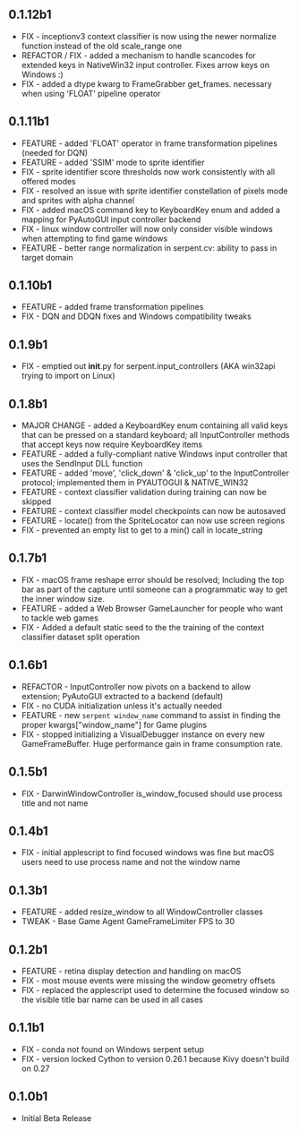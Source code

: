 ## 0.1.12b1

* FIX - inceptionv3 context classifier is now using the newer normalize function instead of the old scale_range one
* REFACTOR / FIX - added a mechanism to handle scancodes for extended keys in NativeWin32 input controller. Fixes arrow keys on Windows :)
* FIX - added a dtype kwarg to FrameGrabber get_frames. necessary when using 'FLOAT' pipeline operator

## 0.1.11b1

* FEATURE - added 'FLOAT' operator in frame transformation pipelines (needed for DQN)
* FEATURE - added 'SSIM' mode to sprite identifier
* FIX - sprite identifier score thresholds now work consistently with all offered modes
* FIX - resolved an issue with sprite identifier constellation of pixels mode and sprites with alpha channel
* FIX - added macOS command key to KeyboardKey enum and added a mapping for PyAutoGUI input controller backend
* FIX - linux window controller will now only consider visible windows when attempting to find game windows
* FEATURE - better range normalization in serpent.cv: ability to pass in target domain

## 0.1.10b1

* FEATURE - added frame transformation pipelines
* FIX - DQN and DDQN fixes and Windows compatibility tweaks

## 0.1.9b1

* FIX - emptied out __init__.py for serpent.input_controllers (AKA win32api trying to import on Linux)

## 0.1.8b1

* MAJOR CHANGE - added a KeyboardKey enum containing all valid keys that can be pressed on a standard keyboard; all InputController methods that accept keys now require KeyboardKey items
* FEATURE - added a fully-compliant native Windows input controller that uses the SendInput DLL function
* FEATURE - added 'move', 'click_down' & 'click_up' to the InputController protocol; implemented them in PYAUTOGUI & NATIVE_WIN32
* FEATURE - context classifier validation during training can now be skipped
* FEATURE - context classifier model checkpoints can now be autosaved
* FEATURE - locate() from the SpriteLocator can now use screen regions
* FIX - prevented an empty list to get to a min() call in locate_string

## 0.1.7b1

* FIX - macOS frame reshape error should be resolved; Including the top bar as part of the capture until someone can a programmatic way to get the inner window size.
* FEATURE - added a Web Browser GameLauncher for people who want to tackle web games
* FIX - Added a default static seed to the the training of the context classifier dataset split operation

## 0.1.6b1

* REFACTOR - InputController now pivots on a backend to allow extension; PyAutoGUI extracted to a backend (default)
* FIX - no CUDA initialization unless it's actually needed
* FEATURE - new `serpent window_name` command to assist in finding the proper kwargs["window_name"] for Game plugins
* FIX - stopped initializing a VisualDebugger instance on every new GameFrameBuffer. Huge performance gain in frame consumption rate.

## 0.1.5b1

* FIX - DarwinWindowController is_window_focused should use process title and not name

## 0.1.4b1

* FIX - initial applescript to find focused windows was fine but macOS users need to use process name and not the window name

## 0.1.3b1

* FEATURE - added resize_window to all WindowController classes
* TWEAK - Base Game Agent GameFrameLimiter FPS to 30

## 0.1.2b1

* FEATURE - retina display detection and handling on macOS
* FIX - most mouse events were missing the window geometry offsets
* FIX - replaced the applescript used to determine the focused window so the visible title bar name can be used in all cases

## 0.1.1b1

* FIX - conda not found on Windows serpent setup
* FIX - version locked Cython to version 0.26.1 because Kivy doesn't build on 0.27

## 0.1.0b1

* Initial Beta Release